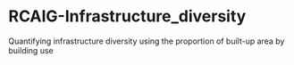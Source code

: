 # RCAIG-Infrastructure_diversity
Quantifying infrastructure diversity using the proportion of built-up area by building use
